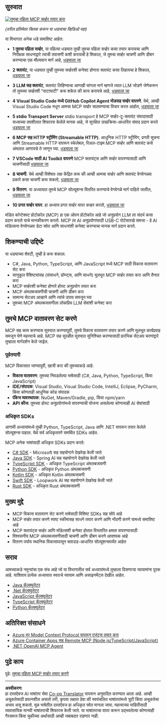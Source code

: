 <!--
CO_OP_TRANSLATOR_METADATA:
{
  "original_hash": "94b861de00829c34912ac36140f6183e",
  "translation_date": "2025-10-06T13:58:04+00:00",
  "source_file": "03-GettingStarted/README.md",
  "language_code": "mr"
}
-->
## सुरुवात  

[![तुमचा पहिला MCP सर्व्हर तयार करा](../../../translated_images/04.0ea920069efd979a0b2dad51e72c1df7ead9c57b3305796068a6cee1f0dd6674.mr.png)](https://youtu.be/sNDZO9N4m9Y)

_(वरील प्रतिमेवर क्लिक करून या धड्याचा व्हिडिओ पहा)_

या विभागात अनेक धडे समाविष्ट आहेत:

- **1 तुमचा पहिला सर्व्हर**, या पहिल्या धड्यात तुम्ही तुमचा पहिला सर्व्हर कसा तयार करायचा आणि निरीक्षक साधनाद्वारे त्याची तपासणी कशी करायची हे शिकाल, जे तुमचा सर्व्हर चाचणी आणि डीबग करण्याचा एक मौल्यवान मार्ग आहे, [धड्याला जा](01-first-server/README.md)

- **2 क्लायंट**, या धड्यात तुम्ही तुमच्या सर्व्हरशी कनेक्ट होणारा क्लायंट कसा लिहायचा हे शिकाल, [धड्याला जा](02-client/README.md)

- **3 LLM सह क्लायंट**, क्लायंट लिहिण्याचा आणखी चांगला मार्ग म्हणजे त्यात LLM जोडणे जेणेकरून तो तुमच्या सर्व्हरशी "वाटाघाटी" करू शकेल की काय करायचे आहे, [धड्याला जा](03-llm-client/README.md)

- **4 Visual Studio Code मध्ये GitHub Copilot Agent मोडसह सर्व्हर वापरणे**. येथे, आम्ही Visual Studio Code मधून आमचा MCP सर्व्हर चालवण्याचा विचार करत आहोत, [धड्याला जा](04-vscode/README.md)

- **5 stdio Transport Server** stdio transport हे MCP सर्व्हर-टू-क्लायंट संवादासाठी सध्याच्या तपशीलात शिफारस केलेले मानक आहे, जे सुरक्षित उपप्रक्रिया-आधारित संवाद प्रदान करते [धड्याला जा](05-stdio-server/README.md)

- **6 MCP सह HTTP स्ट्रीमिंग (Streamable HTTP)**. आधुनिक HTTP स्ट्रीमिंग, प्रगती सूचना आणि Streamable HTTP वापरून स्केलेबल, रिअल-टाइम MCP सर्व्हर आणि क्लायंट कसे अंमलात आणायचे ते जाणून घ्या. [धड्याला जा](06-http-streaming/README.md)

- **7 VSCode साठी AI Toolkit वापरणे** MCP क्लायंट्स आणि सर्व्हर वापरण्यासाठी आणि चाचणीसाठी [धड्याला जा](07-aitk/README.md)

- **8 चाचणी**. येथे आम्ही विशेषतः लक्ष केंद्रित करू की आम्ही आमचा सर्व्हर आणि क्लायंट वेगवेगळ्या प्रकारे कसा चाचणी करू शकतो, [धड्याला जा](08-testing/README.md)

- **9 वितरण**. या अध्यायात तुमचे MCP सोल्यूशन्स वितरित करण्याचे वेगवेगळे मार्ग पाहिले जातील, [धड्याला जा](09-deployment/README.md)

- **10 प्रगत सर्व्हर वापर**. हा अध्याय प्रगत सर्व्हर वापर कव्हर करतो, [धड्याला जा](./10-advanced/README.md)

मॉडेल कॉन्टेक्स्ट प्रोटोकॉल (MCP) हा एक ओपन प्रोटोकॉल आहे जो अनुप्रयोग LLM ला संदर्भ कसा प्रदान करतो याचे मानकीकरण करतो. MCP ला AI अनुप्रयोगांसाठी USB-C पोर्टसारखे समजा - हे AI मॉडेल्सना वेगवेगळ्या डेटा स्रोत आणि साधनांशी कनेक्ट करण्याचा मानक मार्ग प्रदान करते.

## शिकण्याची उद्दिष्टे

या धड्याच्या शेवटी, तुम्ही हे करू शकाल:

- C#, Java, Python, TypeScript, आणि JavaScript मध्ये MCP साठी विकास वातावरण सेट करा
- सानुकूल वैशिष्ट्यांसह (संसाधने, प्रॉम्प्ट्स, आणि साधने) मूलभूत MCP सर्व्हर तयार करा आणि तैनात करा
- MCP सर्व्हरशी कनेक्ट होणारे होस्ट अनुप्रयोग तयार करा
- MCP अंमलबजावणीची चाचणी आणि डीबग करा
- सामान्य सेटअप आव्हाने आणि त्यांचे उपाय समजून घ्या
- तुमच्या MCP अंमलबजावणीला लोकप्रिय LLM सेवांशी कनेक्ट करा

## तुमचे MCP वातावरण सेट करणे

MCP सह काम करण्यास सुरुवात करण्यापूर्वी, तुमचे विकास वातावरण तयार करणे आणि मूलभूत कार्यप्रवाह समजून घेणे महत्त्वाचे आहे. MCP सह सुरळीत सुरुवात सुनिश्चित करण्यासाठी प्रारंभिक सेटअप चरणांद्वारे तुम्हाला मार्गदर्शन केले जाईल.

### पूर्वतयारी

MCP विकासात जाण्यापूर्वी, खात्री करा की तुमच्याकडे आहे:

- **विकास वातावरण**: तुमच्या निवडलेल्या भाषेसाठी (C#, Java, Python, TypeScript, किंवा JavaScript)
- **IDE/संपादक**: Visual Studio, Visual Studio Code, IntelliJ, Eclipse, PyCharm, किंवा कोणताही आधुनिक कोड संपादक
- **पॅकेज व्यवस्थापक**: NuGet, Maven/Gradle, pip, किंवा npm/yarn
- **API कीज**: तुमच्या होस्ट अनुप्रयोगांमध्ये वापरण्याची योजना असलेल्या कोणत्याही AI सेवांसाठी

### अधिकृत SDKs

आगामी अध्यायांमध्ये तुम्ही Python, TypeScript, Java आणि .NET वापरून तयार केलेले सोल्यूशन्स पाहाल. येथे सर्व अधिकृतपणे समर्थित SDKs आहेत.

MCP अनेक भाषांसाठी अधिकृत SDKs प्रदान करते:
- [C# SDK](https://github.com/modelcontextprotocol/csharp-sdk) - Microsoft सह सहयोगाने देखरेख केली जाते
- [Java SDK](https://github.com/modelcontextprotocol/java-sdk) - Spring AI सह सहयोगाने देखरेख केली जाते
- [TypeScript SDK](https://github.com/modelcontextprotocol/typescript-sdk) - अधिकृत TypeScript अंमलबजावणी
- [Python SDK](https://github.com/modelcontextprotocol/python-sdk) - अधिकृत Python अंमलबजावणी
- [Kotlin SDK](https://github.com/modelcontextprotocol/kotlin-sdk) - अधिकृत Kotlin अंमलबजावणी
- [Swift SDK](https://github.com/modelcontextprotocol/swift-sdk) - Loopwork AI सह सहयोगाने देखरेख केली जाते
- [Rust SDK](https://github.com/modelcontextprotocol/rust-sdk) - अधिकृत Rust अंमलबजावणी

## मुख्य मुद्दे

- MCP विकास वातावरण सेट करणे भाषेसाठी विशिष्ट SDKs सह सोपे आहे
- MCP सर्व्हर तयार करणे स्पष्ट स्कीमासह साधने तयार करणे आणि नोंदणी करणे यामध्ये समाविष्ट आहे
- MCP क्लायंट्स सर्व्हर आणि मॉडेल्सशी कनेक्ट होतात विस्तारित क्षमता वापरण्यासाठी
- विश्वसनीय MCP अंमलबजावणीसाठी चाचणी आणि डीबग करणे आवश्यक आहे
- वितरण पर्याय स्थानिक विकासापासून क्लाउड-आधारित सोल्यूशन्सपर्यंत आहेत

## सराव

आमच्याकडे नमुन्यांचा एक संच आहे जो या विभागातील सर्व अध्यायांमध्ये तुम्हाला दिसणाऱ्या व्यायामांना पूरक आहे. याशिवाय प्रत्येक अध्यायात स्वतःचे व्यायाम आणि असाइनमेंट्स देखील आहेत.

- [Java कॅल्क्युलेटर](./samples/java/calculator/README.md)
- [.Net कॅल्क्युलेटर](../../../03-GettingStarted/samples/csharp)
- [JavaScript कॅल्क्युलेटर](./samples/javascript/README.md)
- [TypeScript कॅल्क्युलेटर](./samples/typescript/README.md)
- [Python कॅल्क्युलेटर](../../../03-GettingStarted/samples/python)

## अतिरिक्त संसाधने

- [Azure वर Model Context Protocol वापरून एजंट्स तयार करा](https://learn.microsoft.com/azure/developer/ai/intro-agents-mcp)
- [Azure Container Apps सह Remote MCP (Node.js/TypeScript/JavaScript)](https://learn.microsoft.com/samples/azure-samples/mcp-container-ts/mcp-container-ts/)
- [.NET OpenAI MCP Agent](https://learn.microsoft.com/samples/azure-samples/openai-mcp-agent-dotnet/openai-mcp-agent-dotnet/)

## पुढे काय

पुढे: [तुमचा पहिला MCP सर्व्हर तयार करणे](01-first-server/README.md)

---

**अस्वीकरण**:  
हा दस्तऐवज AI भाषांतर सेवा [Co-op Translator](https://github.com/Azure/co-op-translator) वापरून अनुवादित करण्यात आला आहे. आम्ही अचूकतेसाठी प्रयत्नशील असलो तरी, कृपया लक्षात ठेवा की स्वयंचलित भाषांतरांमध्ये त्रुटी किंवा अचूकतेचा अभाव असू शकतो. मूळ भाषेतील दस्तऐवज हा अधिकृत स्रोत मानला जावा. महत्त्वाच्या माहितीसाठी व्यावसायिक मानवी भाषांतराची शिफारस केली जाते. या भाषांतराचा वापर करून उद्भवलेल्या कोणत्याही गैरसमज किंवा चुकीच्या अर्थासाठी आम्ही जबाबदार राहणार नाही.